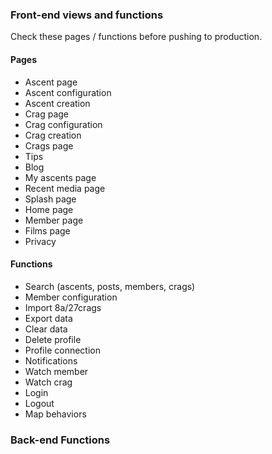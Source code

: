 ### Front-end views and functions

Check these pages / functions before pushing to production.

#### Pages
- Ascent page
- Ascent configuration
- Ascent creation
- Crag page
- Crag configuration
- Crag creation
- Crags page
- Tips
- Blog
- My ascents page
- Recent media page
- Splash page
- Home page
- Member page
- Films page
- Privacy

#### Functions
- Search (ascents, posts, members, crags)
- Member configuration
- Import 8a/27crags
- Export data
- Clear data
- Delete profile
- Profile connection
- Notifications
- Watch member
- Watch crag
- Login
- Logout
- Map behaviors


### Back-end Functions





